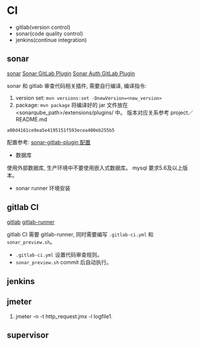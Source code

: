 # CI

- gitlab(version control)
- sonar(code quality control)
- jenkins(continue integration)

## sonar

[sonar](https://www.sonarqube.org/)
[Sonar GitLab Plugin](https://github.com/gabrie-allaigre/sonar-gitlab-plugin)
[Sonar Auth GitLab Plugin](https://github.com/gabrie-allaigre/sonar-auth-gitlab-plugin)

sonar 和 gitlab 审查代码相关插件, 需要自行编译, 编译指令:

1. version set: `mvn versions:set -DnewVersion=<new_version>`
2. package: `mvn package`
将编译好的 jar 文件放在 <sonarqube_path>/extensions/plugins/ 中。
版本对应关系参考 project／README.md

```token
a00d4161ce9ea5e4195151f593ecea400eb255b5
```

配置参考:
[sonar-gitlab-plugin 配置](http://blog.csdn.net/aixiaoyang168/article/details/78115646)

- 数据库

使用外部数据库, 生产环境中不要使用嵌入式数据库。 mysql 要求5.6及以上版本。

- sonar runner 环境安装

## gitlab CI

[gitlab](https://about.gitlab.com/)
[gitlab-runner](https://docs.gitlab.com/runner/install/)

gitlab CI 需要 gitlab-runner, 同时需要编写 `.gitlab-ci.yml` 和 `sonar_preview.sh`。

- `.gitlab-ci.yml` 设置代码审查规则。
- `sonar_preview.sh` commit 后自动执行。

## jenkins

## jmeter

1. jmeter -n -t http_request.jmx -l logfile1.

## supervisor
